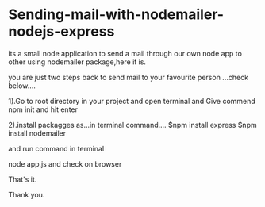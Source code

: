 # Sending-mail-with-nodemailer-nodejs-express
its a small node application to send a mail through our own node app to other using nodemailer package,here it is.

you are just two steps back to send mail to your favourite person ...check below....

1).Go to root directory in your project and open terminal and Give commend npm init and hit enter

2).install packagges as...in terminal command....
  $npm install express
  $npm install nodemailer
  
  and run command in terminal 
  
  node app.js and check on browser 
  
  That's it.
  
  Thank you.
